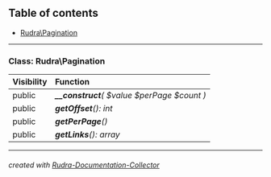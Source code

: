 ## Table of contents
- [Rudra\Pagination](#rudra_pagination)
<hr>

<a id="rudra_pagination"></a>

### Class: Rudra\Pagination
| Visibility | Function |
|:-----------|:---------|
|public|<em><strong>__construct</strong>(  $value   $perPage   $count )</em><br>|
|public|<em><strong>getOffset</strong>(): int</em><br>|
|public|<em><strong>getPerPage</strong>()</em><br>|
|public|<em><strong>getLinks</strong>(): array</em><br>|
<hr>

###### created with [Rudra-Documentation-Collector](#https://github.com/Jagepard/Rudra-Documentation-Collector)
